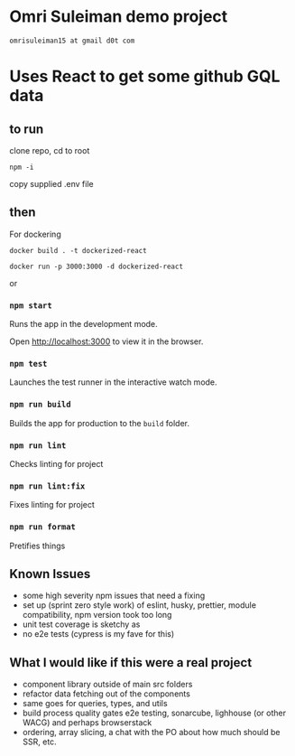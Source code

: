 # Omri Suleiman demo project
`` omrisuleiman15 at gmail d0t com ``

# Uses React to get some github GQL data


## to run 

clone repo, cd to root

``` npm -i ```

copy supplied .env file

## then

For dockering

```docker build . -t dockerized-react```

```docker run -p 3000:3000 -d dockerized-react```

or

### `npm start`

Runs the app in the development mode.

Open [http://localhost:3000](http://localhost:3000) to view it in the browser.

### `npm test`

Launches the test runner in the interactive watch mode.

### `npm run build`

Builds the app for production to the `build` folder.


### `npm run lint`

Checks linting for project

### `npm run lint:fix`

Fixes linting for project

### `npm run format`

Pretifies things

## Known Issues

* some high severity npm issues that need a fixing
* set up (sprint zero style work) of eslint, husky, prettier, module compatibility, npm version took too long
* unit test coverage is sketchy as
* no e2e tests (cypress is my fave for this)

## What I would like if this were a real project

* component library outside of main src folders
* refactor data fetching out of the components
* same goes for queries, types, and utils
* build process quality gates e2e testing, sonarcube, lighhouse (or other WACG) and perhaps browserstack
* ordering, array slicing, a chat with the PO about how much should be SSR, etc.


